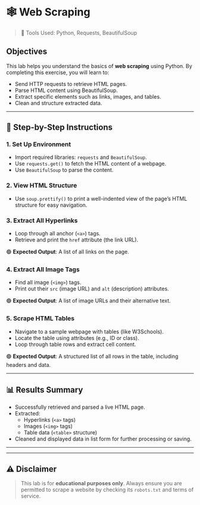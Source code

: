 # 🕸️ Web Scraping 
> 🧰 Tools Used: Python, Requests, BeautifulSoup

## Objectives

This lab helps you understand the basics of **web scraping** using Python. By completing this exercise, you will learn to:

- Send HTTP requests to retrieve HTML pages.
- Parse HTML content using BeautifulSoup.
- Extract specific elements such as links, images, and tables.
- Clean and structure extracted data.

---

## 🔹 Step-by-Step Instructions

### 1. **Set Up Environment**
- Import required libraries: `requests` and `BeautifulSoup`.
- Use `requests.get()` to fetch the HTML content of a webpage.
- Use `BeautifulSoup` to parse the content.

### 2. **View HTML Structure**
- Use `soup.prettify()` to print a well-indented view of the page’s HTML structure for easy navigation.

### 3. **Extract All Hyperlinks**
- Loop through all anchor (`<a>`) tags.
- Retrieve and print the `href` attribute (the link URL).

🟢 **Expected Output**: A list of all links on the page.

### 4. **Extract All Image Tags**
- Find all image (`<img>`) tags.
- Print out their `src` (image URL) and `alt` (description) attributes.

🟢 **Expected Output**: A list of image URLs and their alternative text.

### 5. **Scrape HTML Tables**
- Navigate to a sample webpage with tables (like W3Schools).
- Locate the table using attributes (e.g., ID or class).
- Loop through table rows and extract cell content.

🟢 **Expected Output**: A structured list of all rows in the table, including headers and data.

---

## 📊 Results Summary

- Successfully retrieved and parsed a live HTML page.
- Extracted:
  - Hyperlinks (`<a>` tags)
  - Images (`<img>` tags)
  - Table data (`<table>` structure)
- Cleaned and displayed data in list form for further processing or saving.

---


---

## ⚠️ Disclaimer

> This lab is for **educational purposes only**. Always ensure you are permitted to scrape a website by checking its `robots.txt` and terms of service.

